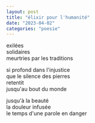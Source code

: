 ```yaml
---
layout: post
title: "élixir pour l'humanité"
date: "2023-04-02"
categories: "poesie"
---
```


exilées  
solidaires  
meurtries par les traditions  

si profond dans l'injustice  
que le silence des pierres  
retentit  
jusqu'au bout du monde  

jusqu'à la beauté  
la douleur infusée  
le temps d'une parole en danger  
